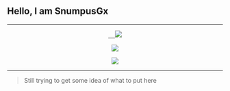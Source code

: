 ## Hello, I am SnumpusGx
---
<p align='center'>

 <a href='https://discord.gg/qTHnPytZpw'>
     <img src="https://img.shields.io/discord/275458197941125121?color=5865f2&label=%2Fanimesnight&logo=discord&logoColor=fff&style=for-the-badge" />
 </a>
 </p>
 
 <p align='center'>
  <a href='http://rkplay.com.br/discord'>
    <img src="https://img.shields.io/discord/715911059302645802?color=5865f2&label=Comunidade%20RK%20Play&logo=discord&logoColor=fff&style=for-the-badge" />
  </a>
</p>
<p align='center'>
 <a href="http://discord.com/users/931933669432651838">
 <img src="http://lanyard.cnrad.dev/api/931933669432651838" />
 </a>
</p>

---
> Still trying to get some idea of ​​what to put here

